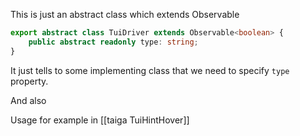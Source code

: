 This is just an abstract class which extends Observable 
```ts
export abstract class TuiDriver extends Observable<boolean> {  
    public abstract readonly type: string;  
}
```

It just tells to some implementing class that we need to specify `type` property.

And also 

Usage for example in [[taiga TuiHintHover]]